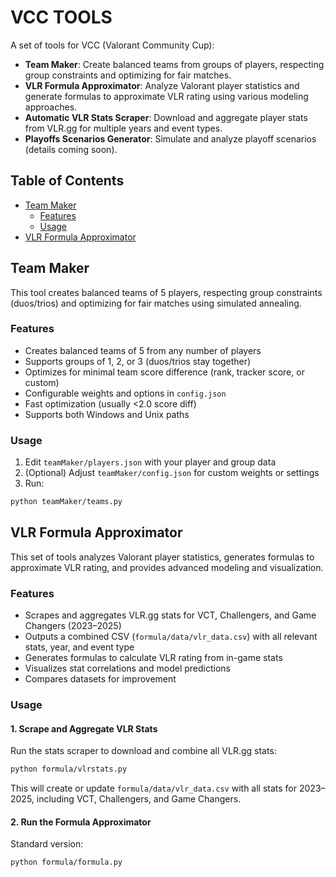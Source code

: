 # VCC TOOLS

A set of tools for VCC (Valorant Community Cup):

- **Team Maker**: Create balanced teams from groups of players, respecting group constraints and optimizing for fair matches.
- **VLR Formula Approximator**: Analyze Valorant player statistics and generate formulas to approximate VLR rating using various modeling approaches.
- **Automatic VLR Stats Scraper**: Download and aggregate player stats from VLR.gg for multiple years and event types.
- **Playoffs Scenarios Generator**: Simulate and analyze playoff scenarios (details coming soon).

## Table of Contents

- [Team Maker](#team-maker)
  - [Features](#features)
  - [Usage](#usage)
- [VLR Formula Approximator](#vlr-formula-approximator)

## Team Maker

This tool creates balanced teams of 5 players, respecting group constraints (duos/trios) and optimizing for fair matches using simulated annealing.

### Features

- Creates balanced teams of 5 from any number of players
- Supports groups of 1, 2, or 3 (duos/trios stay together)
- Optimizes for minimal team score difference (rank, tracker score, or custom)
- Configurable weights and options in `config.json`
- Fast optimization (usually <2.0 score diff)
- Supports both Windows and Unix paths

### Usage

1. Edit `teamMaker/players.json` with your player and group data
2. (Optional) Adjust `teamMaker/config.json` for custom weights or settings
3. Run:

```bash
python teamMaker/teams.py
```

## VLR Formula Approximator

This set of tools analyzes Valorant player statistics, generates formulas to approximate VLR rating, and provides advanced modeling and visualization.

### Features

- Scrapes and aggregates VLR.gg stats for VCT, Challengers, and Game Changers (2023–2025)
- Outputs a combined CSV (`formula/data/vlr_data.csv`) with all relevant stats, year, and event type
- Generates formulas to calculate VLR rating from in-game stats
- Visualizes stat correlations and model predictions
- Compares datasets for improvement

### Usage

#### 1. Scrape and Aggregate VLR Stats

Run the stats scraper to download and combine all VLR.gg stats:

```bash
python formula/vlrstats.py
```

This will create or update `formula/data/vlr_data.csv` with all stats for 2023–2025, including VCT, Challengers, and Game Changers.

#### 2. Run the Formula Approximator

Standard version:

```bash
python formula/formula.py
```
